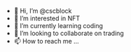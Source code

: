 - 👋 Hi, I’m @cscblock
- 👀 I’m interested in NFT
- 🌱 I’m currently learning coding
- 💞️ I’m looking to collaborate on trading
- 📫 How to reach me ...

<!---
cscblock/cscblock is a ✨ special ✨ repository because its `README.md` (this file) appears on your GitHub profile.
You can click the Preview link to take a look at your changes.
--->
